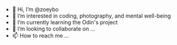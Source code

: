 - 👋 Hi, I’m @zoeybo
- 👀 I’m interested in coding, photography, and mental well-being 
- 🌱 I’m currently learning the Odin's project
- 💞️ I’m looking to collaborate on ...
- 📫 How to reach me ...

<!---
zoeybo/zoeybo is a ✨ special ✨ repository because its `README.md` (this file) appears on your GitHub profile.
You can click the Preview link to take a look at your changes.
--->
